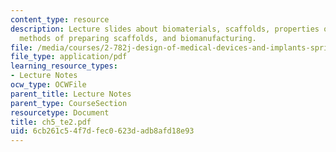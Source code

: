 ```yaml
---
content_type: resource
description: Lecture slides about biomaterials, scaffolds, properties of matrices,
  methods of preparing scaffolds, and biomanufacturing.
file: /media/courses/2-782j-design-of-medical-devices-and-implants-spring-2006/6cb261c54f7dfec0623dadb8afd18e93_ch5_te2.pdf
file_type: application/pdf
learning_resource_types:
- Lecture Notes
ocw_type: OCWFile
parent_title: Lecture Notes
parent_type: CourseSection
resourcetype: Document
title: ch5_te2.pdf
uid: 6cb261c5-4f7d-fec0-623d-adb8afd18e93
---
```

